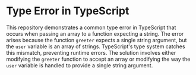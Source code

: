 # Type Error in TypeScript
This repository demonstrates a common type error in TypeScript that occurs when passing an array to a function expecting a string. 
The error arises because the function `greeter` expects a single string argument, but the `user` variable is an array of strings. TypeScript's type system catches this mismatch, preventing runtime errors.
The solution involves either modifying the `greeter` function to accept an array or modifying the way the `user` variable is handled to provide a single string argument.